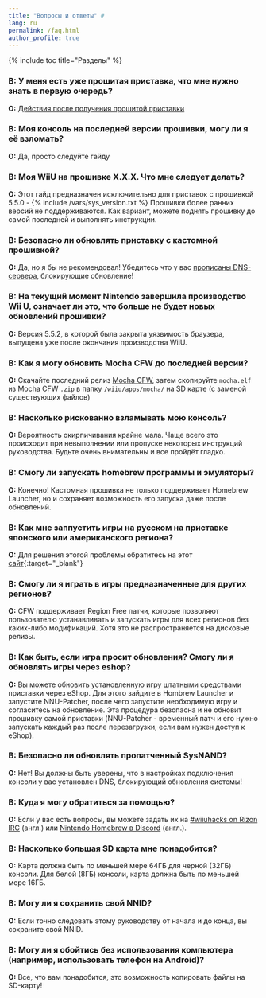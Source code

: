```yaml
---
title: "Вопросы и ответы" #
lang: ru
permalink: /faq.html
author_profile: true
---
```

{% include toc title="Разделы" %}

### **В:** У меня есть уже прошитая приставка, что мне нужно знать в первую очередь?   
**О:** [Действия после получения прошитой приставки](bought-hacked)

### **В:** Моя консоль на последней версии прошивки, могу ли я её взломать?    
**О:** Да, просто следуйте гайду

### **В:** Моя WiiU на прошивке X.X.X. Что мне следует делать?    
**О:** Этот гайд предназначен исключительно для приставок с прошивкой 5.5.0 - {% include /vars/sys_version.txt %} Прошивки более ранних версий не поддерживаются. Как вариант, можете поднять прошивку до самой последней и выполнять инструкции.

### **В:** Безопасно ли обновлять приставку с кастомной прошивкой?    
**О:** Да, но я бы не рекомендовал! Убедитесь что у вас [прописаны DNS-сервера](bought-hacked#block_dns), блокирующие обновление!    
 
### **В:** На текущий момент Nintendo завершила производство Wii U, означает ли это, что больше не будет новых обновлений прошивки? 
**О:** Версия 5.5.2, в которой была закрыта уязвимость браузера, выпущена уже после окончания производства WiiU. 

### **В:** Как я могу обновить Mocha CFW до последней версии?    
**О:** Скачайте последний релиз [Mocha CFW](https://github.com/dimok789/mocha/releases/latest), затем скопируйте `mocha.elf` из Mocha CFW `.zip` в папку `/wiiu/apps/mocha/` на SD карте (с заменой существующих файлов)

### **В:** Насколько рискованно взламывать мою консоль?    
**О:** Вероятность окирпичивания крайне мала. Чаще всего это происходит при невыполнении или пропуске некоторых инструкций руководства. Будьте очень внимательны и все пройдёт гладко. 

### **В:** Смогу ли запускать homebrew программы и эмуляторы?    
**О:** Конечно! Кастомная прошивка не только поддерживает Homebrew Launcher, но и сохраняет возможность его запуска даже после обновлений.

### **В:** Как мне заппустить игры на русском на приставке японского или американского региона?    
**О:** Для решения этогой проблемы обратитесь на этот [сайт](http://wiiu.pp.ua){:target="_blank"}

### **В:** Смогу ли я играть в игры предназначенные для других регионов?    
**О:** CFW поддерживает Region Free патчи, которые позволяют пользователю устанавливать и запускать игры для всех регионов без каких-либо модификаций. Хотя это не распространяется на дисковые релизы.

### **В:** Как быть, если игра просит обновления? Смогу ли я обновлять игры через eshop?    
**О:** Вы можете обновить установленную игру штатными средствами приставки через eShop. Для этого зайдите в Hombrew Launcher и запустите NNU-Patcher, после чего запустите необходимую игру и согласитесь на обновление. Эта процедура безопасна и не обновит прошивку самой приставки (NNU-Patcher - временный патч и его нужно запускать каждый раз после перезагрузки, если вам нужен доступ к eShop).

### **В:** Безопасно ли обновлять пропатченный SysNAND?    
**О:** Нет! Вы должны быть уверены, что в настройках подключения консоли у вас установлен DNS, блокирующий обновления системы!

### **В:** Куда я могу обратиться за помощью?    
**О:** Если у вас есть вопросы, вы можете задать их на [#wiiuhacks on Rizon IRC](https://qchat.rizon.net/?channels=wiiuhacks) (англ.) или [Nintendo Homebrew в Discord](https://discord.gg/MWxPgEp) (англ.).  

### **В:** Насколько большая SD карта мне понадобится?    
**О:** Карта должна быть по меньшей мере 64ГБ для черной (32ГБ) консоли. Для белой (8ГБ) консоли, карта должна быть по меньшей мере 16ГБ.

### **В:** Могу ли я сохранить свой NNID?    
**О:** Если точно следовать этому руководству от начала и до конца, вы сохраните свой NNID.

### **В:** Могу ли я обойтись без использования компьютера (например, использовать телефон на Android)?    
**О:** Все, что вам понадобится, это возможность копировать файлы на SD-карту!